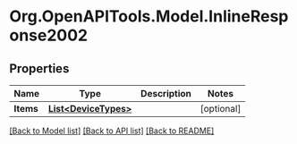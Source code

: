 # Org.OpenAPITools.Model.InlineResponse2002
## Properties

Name | Type | Description | Notes
------------ | ------------- | ------------- | -------------
**Items** | [**List&lt;DeviceTypes&gt;**](DeviceTypes.md) |  | [optional] 

[[Back to Model list]](../README.md#documentation-for-models) [[Back to API list]](../README.md#documentation-for-api-endpoints) [[Back to README]](../README.md)

